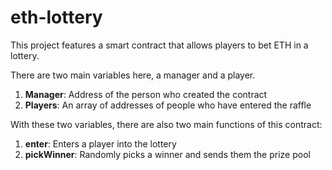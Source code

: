 # eth-lottery

This project features a smart contract that allows players to bet ETH in a lottery.

There are two main variables here, a manager and a player.
1. **Manager**: Address of the person who created the contract
2. **Players**: An array of addresses of people who have entered the raffle

With these two variables, there are also two main functions of this contract:
1. **enter**: Enters a player into the lottery
2. **pickWinner**: Randomly picks a winner and sends them the prize pool